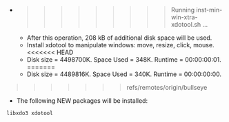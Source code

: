 * >>>>>>>>> Running inst-min-win-xtra-xdotool.sh ...
  * After this operation, 208 kB of additional disk space will be used.
  * Install xdotool to manipulate windows: move, resize, click, mouse.
<<<<<<< HEAD
  * Disk size = 4498700K. Space Used = 348K. Runtime = 00:00:00:01.
=======
  * Disk size = 4489816K. Space Used = 340K. Runtime = 00:00:00:00.
>>>>>>> refs/remotes/origin/bullseye
  * The following NEW packages will be installed:
  ```bash
libxdo3 xdotool
  ```
